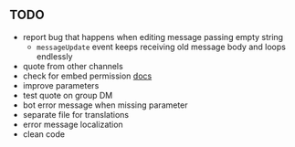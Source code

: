 
## TODO

* report bug that happens when editing message passing empty string
  - `messageUpdate` event keeps receiving old message body and loops endlessly
* quote from other channels
* check for embed permission  [docs](https://discord.js.org/#/docs/main/stable/class/TextChannel?scrollTo=permissionsFor)
* improve parameters
* test quote on group DM
* bot error message when missing parameter
* separate file for translations
* error message localization
* clean code

